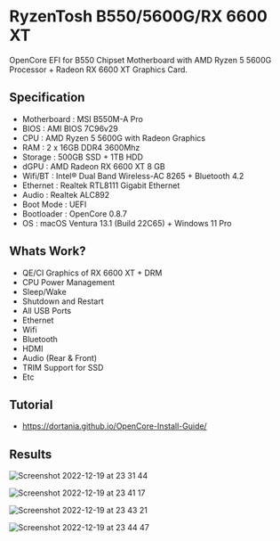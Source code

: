 # RyzenTosh B550/5600G/RX 6600 XT
OpenCore EFI for B550 Chipset Motherboard with AMD Ryzen 5 5600G Processor + Radeon RX 6600 XT Graphics Card.

## Specification

- Motherboard     : MSI B550M-A Pro
- BIOS      : AMI BIOS 7C96v29
- CPU       : AMD Ryzen 5 5600G with Radeon Graphics
- RAM       : 2 x 16GB DDR4 3600Mhz
- Storage   : 500GB SSD + 1TB HDD
- dGPU      : AMD Radeon RX 6600 XT 8 GB
- Wifi/BT : Intel® Dual Band Wireless-AC 8265 + Bluetooth 4.2
- Ethernet  : Realtek RTL8111 Gigabit Ethernet
- Audio     : Realtek ALC892
- Boot Mode : UEFI
- Bootloader : OpenCore 0.8.7
- OS : macOS Ventura 13.1 (Build 22C65) + Windows 11 Pro

## Whats Work?

- QE/CI Graphics of RX 6600 XT + DRM
- CPU Power Management
- Sleep/Wake
- Shutdown and Restart
- All USB Ports
- Ethernet
- Wifi
- Bluetooth
- HDMI
- Audio (Rear & Front)
- TRIM Support for SSD
- Etc

## Tutorial

- https://dortania.github.io/OpenCore-Install-Guide/

## Results
![Screenshot 2022-12-19 at 23 31 44](https://user-images.githubusercontent.com/14070303/208474954-27f296fe-ea67-4485-9874-0fc14e7dec94.png)

![Screenshot 2022-12-19 at 23 41 17](https://user-images.githubusercontent.com/14070303/208475833-ee64b1c0-48e2-4cca-a662-acef192670d7.png)

![Screenshot 2022-12-19 at 23 43 21](https://user-images.githubusercontent.com/14070303/208476289-1a5a690a-b65e-45a9-963b-a565bee3276d.png)

![Screenshot 2022-12-19 at 23 44 47](https://user-images.githubusercontent.com/14070303/208476516-b0d11a7c-4832-4868-be55-cb92da6db780.png)
